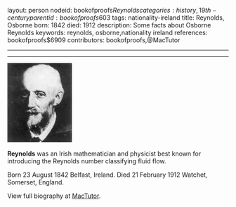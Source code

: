 layout: person
nodeid: bookofproofs$Reynolds
categories: history,19th-century
parentid: bookofproofs$603
tags: nationality-ireland
title: Reynolds, Osborne
born: 1842
died: 1912
description: Some facts about Osborne Reynolds
keywords: reynolds, osborne,nationality ireland
references: bookofproofs$6909
contributors: bookofproofs,@MacTutor

---


---

![Reynolds.jpg](https://github.com/bookofproofs/bookofproofs.github.io/blob/main/_sources/_assets/images/portraits/Reynolds.jpg?raw=true)

**Reynolds** was an Irish mathematician and physicist best known for introducing the Reynolds number classifying fluid flow.

Born 23 August 1842 Belfast, Ireland. Died 21 February 1912 Watchet, Somerset, England.


View full biography at [MacTutor](https://mathshistory.st-andrews.ac.uk/Biographies/Reynolds/).